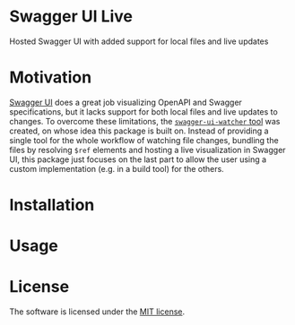 # Swagger UI Live
Hosted Swagger UI with added support for local files and live updates

# Motivation
[Swagger UI](https://github.com/swagger-api/swagger-ui) does a great job visualizing OpenAPI and Swagger specifications, but it lacks support for both local files and live updates to changes. To overcome these limitations, the [`swagger-ui-watcher` tool](https://github.com/moon0326/swagger-ui-watcher) was created, on whose idea this package is built on. Instead of providing a single tool for the whole workflow of watching file changes, bundling the files by resolving `$ref` elements and hosting a live visualization in Swagger UI, this package just focuses on the last part to allow the user using a custom implementation (e.g. in a build tool) for the others.

# Installation

# Usage

# License
The software is licensed under the [MIT license](https://github.com/lukoerfer/swagger-ui-live/blob/master/LICENSE).
